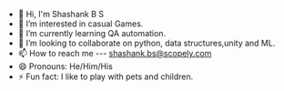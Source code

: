 - 👋 Hi, I'm Shashank B S 
- 👀 I’m interested in casual Games. 
- 🌱 I’m currently learning QA automation. 
- 💞️ I’m looking to collaborate on python, data structures,unity and ML. 
- 📫 How to reach me --- shashank.bs@scopely.com
- 😄 Pronouns: He/Him/His
- ⚡ Fun fact: I like to play with pets and children. 

<!---
shashankbs163/shashankbs163 is a ✨ special ✨ repository because its `README.md` (this file) appears on your GitHub profile.
You can click the Preview link to take a look at your changes.
--->

